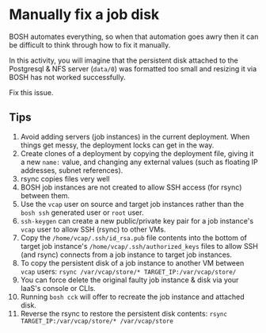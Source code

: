 # Manually fix a job disk

BOSH automates everything, so when that automation goes awry then it can be difficult to think through how to fix it manually.

In this activity, you will imagine that the persistent disk attached to the Postgresql & NFS server (`data/0`) was formatted too small and resizing it via BOSH has not worked successfully.

Fix this issue.


## Tips

1. Avoid adding servers (job instances) in the current deployment. When things get messy, the deployment locks can get in the way.
1. Create clones of a deployment by copying the deployment file, giving it a new `name:` value, and changing any external values (such as floating IP addresses, subnet references).
1. rsync copies files very well
1. BOSH job instances are not created to allow SSH access (for rsync) between them.
1. Use the `vcap` user on source and target job instances rather than the `bosh ssh` generated user or `root` user.
1. `ssh-keygen` can create a new public/private key pair for a job instance's `vcap` user to allow SSH (rsync) to other VMs.
1. Copy the `/home/vcap/.ssh/id_rsa.pub` file contents into the bottom of target job instance's `/home/vcap/.ssh/authorized_keys` files to allow SSH (and rsync) connects from a job instance to target job instances.
1. To copy the persistent disk of a job instance to another VM between `vcap` users: `rsync /var/vcap/store/* TARGET_IP:/var/vcap/store/`
1. You can force delete the original faulty job instance & disk via your IaaS's console or CLIs.
1. Running `bosh cck` will offer to recreate the job instance and attached disk.
1. Reverse the rsync to restore the persistent disk contents: `rsync TARGET_IP:/var/vcap/store/* /var/vcap/store`

